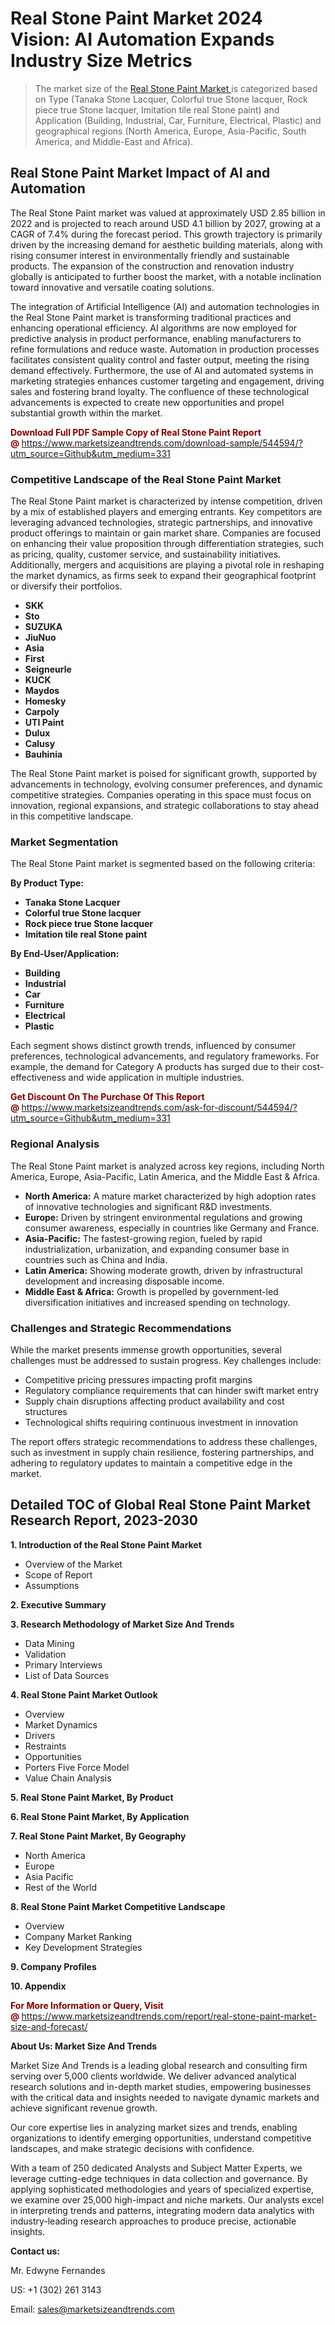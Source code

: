 <h1>Real Stone Paint Market 2024 Vision: AI Automation Expands Industry Size Metrics</h1><blockquote><p>The market size of the <a href="https://www.marketsizeandtrends.com/download-sample/544594/?utm_source=Github&amp;utm_medium=331" target="_blank">Real Stone Paint Market </a>is categorized based on Type (Tanaka Stone Lacquer, Colorful true Stone lacquer, Rock piece true Stone lacquer, Imitation tile real Stone paint) and Application (Building, Industrial, Car, Furniture, Electrical, Plastic) and geographical regions (North America, Europe, Asia-Pacific, South America, and Middle-East and Africa).</p></blockquote><p><h2>Real Stone Paint Market Impact of AI and Automation</h2><p>The Real Stone Paint market was valued at approximately USD 2.85 billion in 2022 and is projected to reach around USD 4.1 billion by 2027, growing at a CAGR of 7.4% during the forecast period. This growth trajectory is primarily driven by the increasing demand for aesthetic building materials, along with rising consumer interest in environmentally friendly and sustainable products. The expansion of the construction and renovation industry globally is anticipated to further boost the market, with a notable inclination toward innovative and versatile coating solutions.</p><p>The integration of Artificial Intelligence (AI) and automation technologies in the Real Stone Paint market is transforming traditional practices and enhancing operational efficiency. AI algorithms are now employed for predictive analysis in product performance, enabling manufacturers to refine formulations and reduce waste. Automation in production processes facilitates consistent quality control and faster output, meeting the rising demand effectively. Furthermore, the use of AI and automated systems in marketing strategies enhances customer targeting and engagement, driving sales and fostering brand loyalty. The confluence of these technological advancements is expected to create new opportunities and propel substantial growth within the market.</p></p><p><strong><span style="color: #800000;">Download Full PDF Sample Copy of Real Stone Paint Report @</span>&nbsp;</strong><a href="https://www.marketsizeandtrends.com/download-sample/544594/?utm_source=Github&amp;utm_medium=331">https://www.marketsizeandtrends.com/download-sample/544594/?utm_source=Github&amp;utm_medium=331</a></p><h3>Competitive Landscape of the Real Stone Paint Market</h3><p>The Real Stone Paint market is characterized by intense competition, driven by a mix of established players and emerging entrants. Key competitors are leveraging advanced technologies, strategic partnerships, and innovative product offerings to maintain or gain market share. Companies are focused on enhancing their value proposition through differentiation strategies, such as pricing, quality, customer service, and sustainability initiatives. Additionally, mergers and acquisitions are playing a pivotal role in reshaping the market dynamics, as firms seek to expand their geographical footprint or diversify their portfolios.</p><p><strong><p><ul><li>SKK </li><li> Sto </li><li> SUZUKA </li><li> JiuNuo </li><li> Asia </li><li> First </li><li> Seigneurle </li><li> KUCK </li><li> Maydos </li><li> Homesky </li><li> Carpoly </li><li> UTI Paint </li><li> Dulux </li><li> Calusy </li><li> Bauhinia</p></li></ul></p></strong></p><p>The Real Stone Paint market is poised for significant growth, supported by advancements in technology, evolving consumer preferences, and dynamic competitive strategies. Companies operating in this space must focus on innovation, regional expansions, and strategic collaborations to stay ahead in this competitive landscape.</p><h3>Market Segmentation</h3><p>The Real Stone Paint market is segmented based on the following criteria:</p><p><strong>By Product Type:</strong></p><p><strong><p><ul><li>Tanaka Stone Lacquer </li><li> Colorful true Stone lacquer </li><li> Rock piece true Stone lacquer </li><li> Imitation tile real Stone paint</p></li></ul></p></strong></p><p><strong>By End-User/Application:</strong></p><p><strong><p><ul><li>Building </li><li> Industrial </li><li> Car </li><li> Furniture </li><li> Electrical </li><li> Plastic</p></li></ul></p></strong></p><p>Each segment shows distinct growth trends, influenced by consumer preferences, technological advancements, and regulatory frameworks. For example, the demand for Category A products has surged due to their cost-effectiveness and wide application in multiple industries.</p><p><strong><span style="color: #800000;">Get Discount On The Purchase Of This Report @&nbsp;</span></strong><a href="https://www.marketsizeandtrends.com/ask-for-discount/544594/?utm_source=Github&amp;utm_medium=331">https://www.marketsizeandtrends.com/ask-for-discount/544594/?utm_source=Github&amp;utm_medium=331</a></p><h3>Regional Analysis</h3><p>The Real Stone Paint market is analyzed across key regions, including North America, Europe, Asia-Pacific, Latin America, and the Middle East &amp; Africa.</p><ul><li><strong>North America:</strong> A mature market characterized by high adoption rates of innovative technologies and significant R&amp;D investments.</li><li><strong>Europe:</strong> Driven by stringent environmental regulations and growing consumer awareness, especially in countries like Germany and France.</li><li><strong>Asia-Pacific:</strong> The fastest-growing region, fueled by rapid industrialization, urbanization, and expanding consumer base in countries such as China and India.</li><li><strong>Latin America:</strong> Showing moderate growth, driven by infrastructural development and increasing disposable income.</li><li><strong>Middle East &amp; Africa:</strong> Growth is propelled by government-led diversification initiatives and increased spending on technology.</li></ul><h3>Challenges and Strategic Recommendations</h3><p>While the market presents immense growth opportunities, several challenges must be addressed to sustain progress. Key challenges include:</p><ul><li>Competitive pricing pressures impacting profit margins</li><li>Regulatory compliance requirements that can hinder swift market entry</li><li>Supply chain disruptions affecting product availability and cost structures</li><li>Technological shifts requiring continuous investment in innovation</li></ul><p>The report offers strategic recommendations to address these challenges, such as investment in supply chain resilience, fostering partnerships, and adhering to regulatory updates to maintain a competitive edge in the market.</p><h2>Detailed TOC of Global Real Stone Paint Market Research Report, 2023-2030</h2><p><strong>1. Introduction of the Real Stone Paint Market</strong></p><ul><li>Overview of the Market</li><li>Scope of Report</li><li>Assumptions&nbsp;</li></ul><p><strong>2. Executive Summary</strong></p><p><strong>3. Research Methodology of <strong>Market Size And Trends</strong></strong></p><ul><li>Data Mining</li><li>Validation</li><li>Primary Interviews</li><li>List of Data Sources&nbsp;</li></ul><p><strong>4. Real Stone Paint Market Outlook</strong></p><ul><li>Overview</li><li>Market Dynamics</li><li>Drivers</li><li>Restraints</li><li>Opportunities</li><li>Porters Five Force Model</li><li>Value Chain Analysis&nbsp;</li></ul><p><strong>5. Real Stone Paint Market, By Product</strong></p><p><strong>6. Real Stone Paint Market, By Application</strong></p><p><strong>7. Real Stone Paint Market, By Geography</strong></p><ul><li>North America</li><li>Europe</li><li>Asia Pacific</li><li>Rest of the World&nbsp;</li></ul><p><strong>8. Real Stone Paint Market Competitive Landscape</strong></p><ul><li>Overview</li><li>Company Market Ranking</li><li>Key Development Strategies&nbsp;</li></ul><p><strong>9. Company Profiles</strong></p><p><strong>10. Appendix</strong></p><p><strong><span style="color: #800000;">For More Information or Query, Visit @&nbsp;</span></strong><a href="https://www.marketsizeandtrends.com/report/real-stone-paint-market-size-and-forecast/">https://www.marketsizeandtrends.com/report/real-stone-paint-market-size-and-forecast/</a></p><p></p><p><strong>About Us:&nbsp;Market Size And Trends</strong></p><p>Market Size And Trends&nbsp;is a leading global research and consulting firm serving over 5,000 clients worldwide. We deliver advanced analytical research solutions and in-depth market studies, empowering businesses with the critical data and insights needed to navigate dynamic markets and achieve significant revenue growth.</p><p>Our core expertise lies in analyzing market sizes and trends, enabling organizations to identify emerging opportunities, understand competitive landscapes, and make strategic decisions with confidence.</p><p>With a team of 250 dedicated Analysts and Subject Matter Experts, we leverage cutting-edge techniques in data collection and governance. By applying sophisticated methodologies and years of specialized expertise, we examine over 25,000 high-impact and niche markets. Our analysts excel in interpreting trends and patterns, integrating modern data analytics with industry-leading research approaches to produce precise, actionable insights.</p><p><strong>Contact us:</strong></p><p>Mr. Edwyne Fernandes</p><p>US: +1 (302) 261 3143</p><p>Email: <a href="mailto:sales@marketsizeandtrends.com">sales@marketsizeandtrends.com</a>&nbsp;</p>
